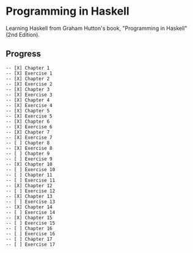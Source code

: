 # Programming in Haskell

Learning Haskell from Graham Hutton's book, "Programming in Haskell" (2nd Edition).

## Progress

```
-- [X] Chapter 1 
-- [X] Exercise 1
-- [X] Chapter 2
-- [X] Exercise 2
-- [X] Chapter 3 
-- [X] Exercise 3
-- [X] Chapter 4 
-- [X] Exercise 4
-- [X] Chapter 5 
-- [X] Exercise 5
-- [X] Chapter 6 
-- [X] Exercise 6
-- [X] Chapter 7 
-- [X] Exercise 7
-- [ ] Chapter 8 
-- [X] Exercise 8
-- [ ] Chapter 9 
-- [ ] Exercise 9
-- [X] Chapter 10 
-- [ ] Exercise 10
-- [ ] Chapter 11 
-- [ ] Exercise 11
-- [X] Chapter 12 
-- [ ] Exercise 12
-- [X] Chapter 13 
-- [ ] Exercise 13
-- [X] Chapter 14 
-- [ ] Exercise 14
-- [X] Chapter 15 
-- [ ] Exercise 15
-- [ ] Chapter 16 
-- [ ] Exercise 16
-- [ ] Chapter 17
-- [ ] Exercise 17
```